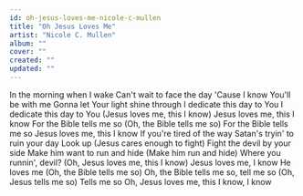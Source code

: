 ```yaml
---
id: oh-jesus-loves-me-nicole-c-mullen
title: "Oh Jesus Loves Me"
artist: "Nicole C. Mullen"
album: ""
cover: ""
created: ""
updated: ""
---
```


In the morning when I wake
Can't wait to face the day
'Cause I know You'll be with me
Gonna let Your light shine through
I dedicate this day to You
I dedicate this day to You
(Jesus loves me, this I know)
Jesus loves me, this I know
For the Bible tells me so
(Oh, the Bible tells me so)
For the Bible tells me so
Jesus loves me, this I know
If you're tired of the way
Satan's tryin' to ruin your day
Look up
(Jesus cares enough to fight)
Fight the dеvil by your side
Make him want to run and hide
(Makе him run and hide)
Where you runnin', devil?
(Oh, Jesus loves me, this I know)
Jesus loves me, I know He loves me
(Oh, the Bible tells me so)
Oh, the Bible tells me so, tell me so
(Oh, Jesus tells me so)
Tells me so
Oh, Jesus loves me, this I know, I know